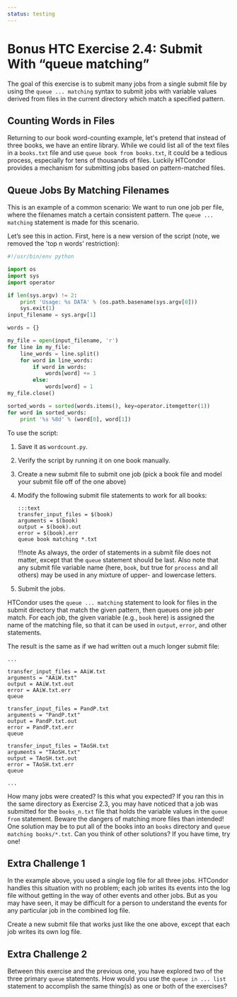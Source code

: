 ```yaml
---
status: testing
---
```


<style type="text/css"> pre em { font-style: normal; background-color: yellow; } pre strong { font-style: normal; font-weight: bold; color: \#008; } </style>

Bonus HTC Exercise 2.4: Submit With “queue matching”
=================================================

The goal of this exercise is to submit many jobs from a single submit file by using the `queue ... matching` syntax to submit jobs with variable values derived from files in the current directory which match a specified pattern.

Counting Words in Files
-----------------------

Returning to our book word-counting example, let's pretend that instead of
three books, we have an entire library. While we could list all of the text
files in a `books.txt` file and use `queue book from books.txt`, it could be a
tedious process, especially for tens of thousands of files. Luckily HTCondor
provides a mechanism for submitting jobs based on pattern-matched files.

Queue Jobs By Matching Filenames
--------------------------------

This is an example of a common scenario: We want to run one job per file, where the filenames match a certain consistent pattern. The `queue ... matching` statement is made for this scenario.

Let’s see this in action. First, here is a new version of the script (note, we removed the 'top n words' restriction):

``` python
#!/usr/bin/env python

import os
import sys
import operator

if len(sys.argv) != 2:
    print 'Usage: %s DATA' % (os.path.basename(sys.argv[0]))
    sys.exit(1)
input_filename = sys.argv[1]

words = {}

my_file = open(input_filename, 'r')
for line in my_file:
    line_words = line.split()
    for word in line_words:
        if word in words:
            words[word] += 1
        else:
            words[word] = 1
my_file.close()

sorted_words = sorted(words.items(), key=operator.itemgetter(1))
for word in sorted_words:
    print '%s %8d' % (word[0], word[1])
```

To use the script:

1.  Save it as `wordcount.py`.
1.  Verify the script by running it on one book manually.
1.  Create a new submit file to submit one job (pick a book file and model your submit file off of the one above)
1.  Modify the following submit file statements to work for all books:

        :::text
        transfer_input_files = $(book) 
        arguments = $(book) 
        output = $(book).out 
        error = $(book).err 
        queue book matching *.txt

    !!!note
        As always, the order of statements in a submit file does not matter, except that the `queue` statement should be last. Also note that any submit file variable name (here, `book`, but true for `process` and all others) may be used in any mixture of upper- and lowercase letters.

1.  Submit the jobs.

HTCondor uses the `queue ... matching` statement to look for files in the submit directory that match the given pattern, then queues one job per match. For each job, the given variable (e.g., `book` here) is assigned the name of the matching file, so that it can be used in `output`, `error`, and other statements.

The result is the same as if we had written out a much longer submit file:

``` file
...

transfer_input_files = AAiW.txt
arguments = "AAiW.txt"
output = AAiW.txt.out
error = AAiW.txt.err
queue

transfer_input_files = PandP.txt
arguments = "PandP.txt"
output = PandP.txt.out
error = PandP.txt.err
queue

transfer_input_files = TAoSH.txt
arguments = "TAoSH.txt"
output = TAoSH.txt.out
error = TAoSH.txt.err
queue

...
```

How many jobs were created? Is this what you expected? If you ran this in the
same directory as Exercise 2.3, you may have noticed that a job was submitted
for the `books_n.txt` file that holds the variable values in the `queue from`
statement. Beware the dangers of matching more files than intended! One
solution may be to put all of the books into an `books` directory and `queue
matching books/*.txt`. Can you think of other solutions? If you have time, try one!

Extra Challenge 1
-----------------

In the example above, you used a single log file for all three jobs. HTCondor handles this situation with no problem; each job writes its events into the log file without getting in the way of other events and other jobs. But as you may have seen, it may be difficult for a person to understand the events for any particular job in the combined log file.

Create a new submit file that works just like the one above, except that each job writes its own log file.

Extra Challenge 2
-----------------

Between this exercise and the previous one, you have explored two of the three primary `queue` statements. How would you use the `queue in ... list` statement to accomplish the same thing(s) as one or both of the exercises?

